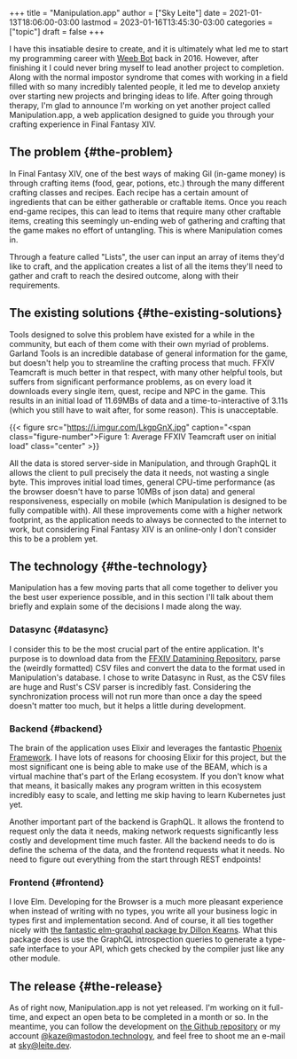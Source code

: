 +++
title = "Manipulation.app"
author = ["Sky Leite"]
date = 2021-01-13T18:06:00-03:00
lastmod = 2023-01-16T13:45:30-03:00
categories = ["topic"]
draft = false
+++

I have this insatiable desire to create, and it is ultimately what led me to start my programming career with [Weeb Bot](https://github.com/SkyLeiteF/WeebBot-v2) back in 2016. However, after finishing it I could never bring myself to lead another project to completion. Along with the normal impostor syndrome that comes with working in a field filled with so many incredibly talented people, it led me to develop anxiety over starting new projects and bringing ideas to life. After going through therapy, I'm glad to announce I'm working on yet another project called Manipulation.app, a web application designed to guide you through your crafting experience in Final Fantasy XIV.


## The problem {#the-problem}

In Final Fantasy XIV, one of the best ways of making Gil (in-game money) is through crafting items (food, gear, potions, etc.) through the many different crafting classes and recipes. Each recipe has a certain amount of ingredients that can be either gatherable or craftable items. Once you reach end-game recipes, this can lead to items that require many other craftable items, creating this seemingly un-ending web of gathering and crafting that the game makes no effort of untangling. This is where Manipulation comes in.

Through a feature called "Lists", the user can input an array of items they'd like to craft, and the application creates a list of all the items they'll need to gather and craft to reach the desired outcome, along with their requirements.


## The existing solutions {#the-existing-solutions}

Tools designed to solve this problem have existed for a while in the community, but each of them come with their own myriad of problems. Garland Tools is an incredible database of general information for the game, but doesn't help you to streamline the crafting process that much. FFXIV Teamcraft is much better in that respect, with many other helpful tools, but suffers from significant performance problems, as on every load it downloads every single item, quest, recipe and NPC in the game. This results in an initial load of 11.69MBs of data and a time-to-interactive of 3.11s (which you still have to wait after, for some reason). This is unacceptable.

{{< figure src="https://i.imgur.com/LkgpGnX.jpg" caption="<span class=\"figure-number\">Figure 1: </span>Average FFXIV Teamcraft user on initial load" class="center" >}}

All the data is stored server-side in Manipulation, and through GraphQL it allows the client to pull precisely the data it needs, not wasting a single byte. This improves initial load times, general CPU-time performance (as the browser doesn't have to parse 10MBs of json data) and general responsiveness, especially on mobile (which Manipulation is designed to be fully compatible with). All these improvements come with a higher network footprint, as the application needs to always be connected to the internet to work, but considering Final Fantasy XIV is an online-only I don't consider this to be a problem yet.


## The technology {#the-technology}

Manipulation has a few moving parts that all come together to deliver you the best user experience possible, and in this section I'll talk about them briefly and explain some of the decisions I made along the way.


### Datasync {#datasync}

I consider this to be the most crucial part of the entire application. It's purpose is to download data from the [FFXIV Datamining Repository](https://github.com/xivapi/ffxiv-datamining), parse the (weirdly formatted) CSV files and convert the data to the format used in Manipulation's database. I chose to write Datasync in Rust, as the CSV files are huge and Rust's CSV parser is incredibly fast. Considering the synchronization process will not run more than once a day the speed doesn't matter too much, but it helps a little during development.


### Backend {#backend}

The brain of the application uses Elixir and leverages the fantastic [Phoenix Framework](https://www.phoenixframework.org/). I have lots of reasons for choosing Elixir for this project, but the most significant one is being able to make use of the BEAM, which is a virtual machine that's part of the Erlang ecosystem. If you don't know what that means, it basically makes any program written in this ecosystem incredibly easy to scale, and letting me skip having to learn Kubernetes just yet.

Another important part of the backend is GraphQL. It allows the frontend to request only the data it needs, making network requests significantly less costly and development time much faster. All the backend needs to do is define the schema of the data, and the frontend requests what it needs. No need to figure out everything from the start through REST endpoints!


### Frontend {#frontend}

I love Elm. Developing for the Browser is a much more pleasant experience when instead of writing with no types, you write all your business logic in types first and implementation second. And of course, it all ties together nicely with [the fantastic elm-graphql package by Dillon Kearns](https://package.elm-lang.org/packages/dillonkearns/elm-graphql/latest/). What this package does is use the GraphQL introspection queries to generate a type-safe interface to your API, which gets checked by the compiler just like any other module.


## The release {#the-release}

As of right now, Manipulation.app is not yet released. I'm working on it full-time, and expect an open beta to be completed in a month or so. In the meantime, you can follow the development on [the Github repository](https://github.com/skyleite/craftup) or my account [@kaze@mastodon.technology](https://mastodon.technology/@kaze), and feel free to shoot me an e-mail at [sky@leite.dev](mailto:sky@leite.dev).
